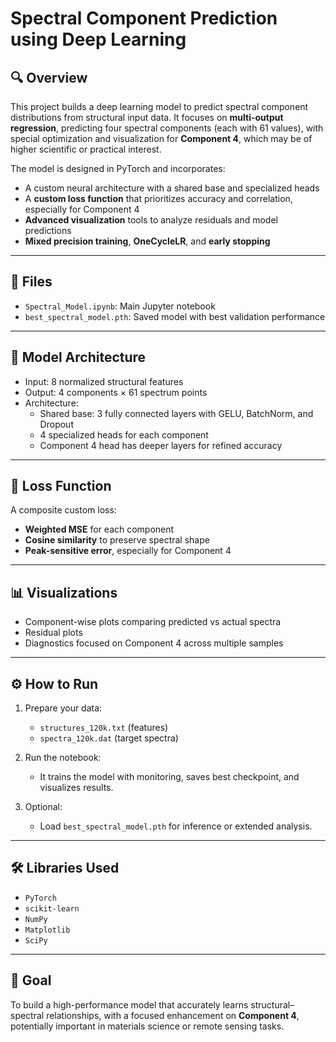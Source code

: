 
# Spectral Component Prediction using Deep Learning

## 🔍 Overview

This project builds a deep learning model to predict spectral component distributions from structural input data. It focuses on **multi-output regression**, predicting four spectral components (each with 61 values), with special optimization and visualization for **Component 4**, which may be of higher scientific or practical interest.

The model is designed in PyTorch and incorporates:
- A custom neural architecture with a shared base and specialized heads
- A **custom loss function** that prioritizes accuracy and correlation, especially for Component 4
- **Advanced visualization** tools to analyze residuals and model predictions
- **Mixed precision training**, **OneCycleLR**, and **early stopping**

---

## 📁 Files

- `Spectral_Model.ipynb`: Main Jupyter notebook
- `best_spectral_model.pth`: Saved model with best validation performance

---

## 🧠 Model Architecture

- Input: 8 normalized structural features
- Output: 4 components × 61 spectrum points
- Architecture:
  - Shared base: 3 fully connected layers with GELU, BatchNorm, and Dropout
  - 4 specialized heads for each component
  - Component 4 head has deeper layers for refined accuracy

---

## 🧪 Loss Function

A composite custom loss:
- **Weighted MSE** for each component
- **Cosine similarity** to preserve spectral shape
- **Peak-sensitive error**, especially for Component 4

---

## 📊 Visualizations

- Component-wise plots comparing predicted vs actual spectra
- Residual plots
- Diagnostics focused on Component 4 across multiple samples

---

## ⚙️ How to Run

1. Prepare your data:
   - `structures_120k.txt` (features)
   - `spectra_120k.dat` (target spectra)

2. Run the notebook:
   - It trains the model with monitoring, saves best checkpoint, and visualizes results.

3. Optional:
   - Load `best_spectral_model.pth` for inference or extended analysis.

---

## 🛠️ Libraries Used

- `PyTorch`
- `scikit-learn`
- `NumPy`
- `Matplotlib`
- `SciPy`

---

## 🎯 Goal

To build a high-performance model that accurately learns structural–spectral relationships, with a focused enhancement on **Component 4**, potentially important in materials science or remote sensing tasks.
